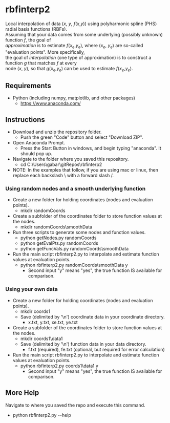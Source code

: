 # rbfinterp2
Local interpolation of data (*x*, *y*, *f*(*x*,*y*)) using polyharmonic spline (PHS) radial basis functions (RBFs).\
Assuming that your data comes from some underlying (possibly unknown) function *f*, the goal of\
*approximation* is to estimate *f*(*x<sub>e*,*y<sub>e*), where (*x<sub>e*, *y<sub>e*) are so-called "evaluation points".  More specifically,\
the goal of *interpolation* (one type of approximation) is to construct a function *g* that matches *f* at every\
node (*x*, *y*), so that *g*(*x<sub>e*,*y<sub>e*) can be used to estimate *f*(*x<sub>e*,*y<sub>e*).
## Requirements
* Python (including numpy, matplotlib, and other packages)
  * https://www.anaconda.com/
## Instructions
* Download and unzip the repository folder.
  * Push the green "Code" button and select "Download ZIP".
* Open Anaconda Prompt.
  * Press the Start Button in windows, and begin typing "anaconda".  It should pop up.
* Navigate to the folder where you saved this repository.
  * cd C:\Users\gabar\gitRepos\rbfinterp2
* NOTE: In the examples that follow, if you are using mac or linux, then\
  replace each backslash \\ with a forward slash /.
### Using random nodes and a smooth underlying function
* Create a new folder for holding coordinates (nodes and evaluation points).
  * mkdir randomCoords
* Create a subfolder of the coordinates folder to store function values at the nodes.
  * mkdir randomCoords\smoothData
* Run three scripts to generate some nodes and function values.
  * python getNodes.py randomCoords
  * python getEvalPts.py randomCoords
  * python getFuncVals.py randomCoords\smoothData
* Run the main script rbfinterp2.py to interpolate and estimate function values at evaluation points.
  * python rbfinterp2.py randomCoords\smoothData y
    * Second input "y" means "yes", the true function IS available for comparison.
### Using your own data
* Create a new folder for holding coordinates (nodes and evaluation points).
  * mkdir coords1
  * Save (delimited by '\n') coordinate data in your coordinate directory.
    * x.txt, y.txt, xe.txt, ye.txt
* Create a subfolder of the coordinates folder to store function values at the nodes.
  * mkdir coords1\data1
  * Save (delimited by '\n') function data in your data directory.
    * f.txt (required), fe.txt (optional, but required for error calculation)
* Run the main script rbfinterp2.py to interpolate and estimate function values at evaluation points.
  * python rbfinterp2.py coords1\data1 y
    * Second input "y" means "yes", the true function IS available for comparison.
## More Help
Navigate to where you saved the repo and execute this command.
* python rbfinterp2.py --help

